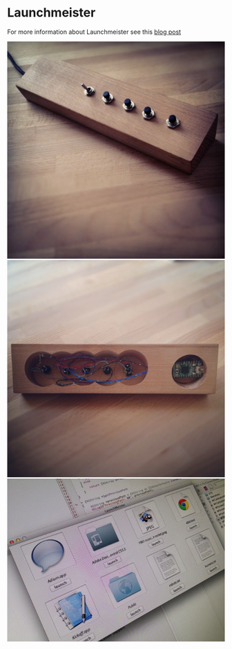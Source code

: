 # Launchmeister

For more information about Launchmeister see this [blog post](http://base42.nl/launchmeister/)

![Buttons](images/1.png)
![Arduino](images/2.png)
![Screenshot application](images/3.png)